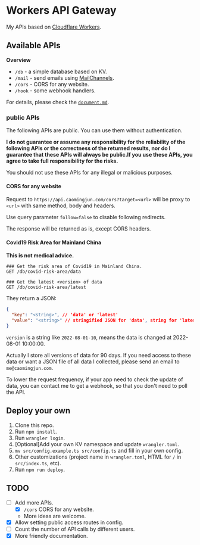 # Workers API Gateway

My APIs based on [Cloudflare Workers](https://workers.cloudflare.com/).

## Available APIs

**Overview**

* `/db` - a simple database based on KV.
* `/mail` - send emails using [MailChannels](https://mailchannels.com/).
* `/cors` - CORS for any website.
* `/hook` - some webhook handlers.

For details, please check the [`document.md`](./document.md).

### public APIs

The following APIs are public. You can use them without authentication.

**I do not guarantee or assume any responsibility for the reliability of the following APIs or the correctness of the returned results, nor do I guarantee that these APIs will always be public.If you use these APIs, you agree to take full responsibility for the risks.**

You should not use these APIs for any illegal or malicious purposes.

#### CORS for any website

Request to `https://api.caomingjun.com/cors?target=<url>` will be proxy to `<url>` with same method, body and headers.

Use query parameter `follow=false` to disable following redirects.

The response will be returned as is, except CORS headers.

#### Covid19 Risk Area for Mainland China

**This is not medical advice.**

```http
### Get the risk area of Covid19 in Mainland China.
GET /db/covid-risk-area/data
```

```http
### Get the latest <version> of data
GET /db/covid-risk-area/latest
```

They return a JSON:

```json
{
  "key": "<string>", // 'data' or 'latest'
  "value": "<string>" // stringified JSON for 'data', string for 'latest'
}
```

`version` is a string like `2022-08-01-10`, means the data is changed at 2022-08-01 10:00:00.

Actually I store all versions of data for 90 days. If you need access to these data or want a JSON file of all data I collected, please send an email to `me@caomingjun.com`.

To lower the request frequency, if your app need to check the update of data, you can contact me to get a webhook, so that you don't need to poll the API.

## Deploy your own

1. Clone this repo.
2. Run `npm install`.
3. Run `wrangler login`.
4. [Optional]Add your own KV namespace and update `wrangler.toml`.
5. `mv src/config.example.ts src/config.ts` and fill in your own config.
6. Other customizations (project name in `wrangler.toml`, HTML for `/` in `src/index.ts`, etc).
7. Run `npm run deploy`.

## TODO

* [ ] Add more APIs.
    * [x] `/cors` CORS for any website.
    * More ideas are welcome.
* [x] Allow setting public access routes in config.
* [ ] Count the number of API calls by different users.
* [x] More friendly documentation.
